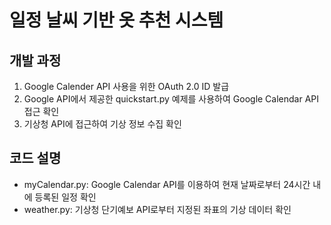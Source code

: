 # 일정 날씨 기반 옷 추천 시스템

개발 과정
-
1. Google Calender API 사용을 위한 OAuth 2.0 ID 발급
2. Google API에서 제공한 quickstart.py 예제를 사용하여 Google Calendar API 접근 확인
3. 기상청 API에 접근하여 기상 정보 수집 확인

코드 설명
-
- myCalendar.py: Google Calendar API를 이용하여 현재 날짜로부터 24시간 내에 등록된 일정 확인
- weather.py: 기상청 단기예보 API로부터 지정된 좌표의 기상 데이터 확인
